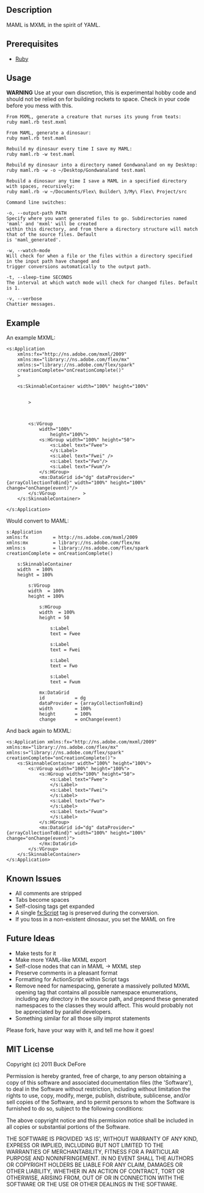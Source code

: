 ## Description

MAML is MXML in the spirit of YAML.

## Prerequisites

* [Ruby](http://www.ruby-lang.org/)
    
## Usage
    
**WARNING** Use at your own discretion, this is experimental hobby code and should not be relied on for building rockets to space. Check in your code before you mess with this.

	From MXML, generate a creature that nurses its young from teats:
	ruby maml.rb test.mxml

	From MAML, generate a dinosaur:
	ruby maml.rb test.maml
	
	Rebuild my dinosaur every time I save my MAML:
	ruby maml.rb -w test.maml

	Rebuild my dinosaur into a directory named Gondwanaland on my Desktop:
	ruby maml.rb -w -o ~/Desktop/Gondwanaland test.maml

	Rebuild a dinosaur any time I save a MAML in a specified directory with spaces, recursively:
	ruby maml.rb -w ~/Documents/Flex\ Builder\ 3/My\ Flex\ Project/src

	Command line switches:
	
	-o, --output-path PATH
	Specify where you want generated files to go. Subdirectories named 'maml' and 'mxml' will be created
	within this directory, and from there a directory structure will match that of the source files. Default
	is 'maml_generated'.
	
	-w, --watch-mode
	Will check for when a file or the files within a directory specified in the input path have changed and
	trigger conversions automatically to the output path.
	
	-t, --sleep-time SECONDS
	The interval at which watch mode will check for changed files. Default is 1.
	
	-v, --verbose
	Chattier messages.

## Example

An example MXML:

	<s:Application
		xmlns:fx="http://ns.adobe.com/mxml/2009" 
		xmlns:mx="library://ns.adobe.com/flex/mx"
		xmlns:s="library://ns.adobe.com/flex/spark"
		creationComplete="onCreationComplete()"
		>

		<s:SkinnableContainer width="100%" height="100%"


			>



			<s:VGroup
				width="100%"
					height="100%">
				<s:HGroup width="100%" height="50">
					<s:Label text="Fwee">
					</s:Label>
					<s:Label text="Fwei" />
					<s:Label text="Fwo"/>
					<s:Label text="Fwum"/>
				</s:HGroup>
				<mx:DataGrid id="dg" dataProvider="{arrayCollectionToBind}" width="100%" height="100%" change="onChange(event)"/>
			</s:VGroup          >
		</s:SkinnableContainer>

	</s:Application>	

Would convert to MAML:

	s:Application
	xmlns:fx         = http://ns.adobe.com/mxml/2009
	xmlns:mx         = library://ns.adobe.com/flex/mx
	xmlns:s          = library://ns.adobe.com/flex/spark
	creationComplete = onCreationComplete()

	    s:SkinnableContainer
	    width  = 100%
	    height = 100%

	        s:VGroup
	        width  = 100%
	        height = 100%

	            s:HGroup
	            width  = 100%
	            height = 50

	                s:Label
	                text = Fwee

	                s:Label
	                text = Fwei

	                s:Label
	                text = Fwo

	                s:Label
	                text = Fwum

	            mx:DataGrid
	            id           = dg
	            dataProvider = {arrayCollectionToBind}
	            width        = 100%
	            height       = 100%
	            change       = onChange(event)

And back again to MXML:

	<s:Application xmlns:fx="http://ns.adobe.com/mxml/2009" xmlns:mx="library://ns.adobe.com/flex/mx" xmlns:s="library://ns.adobe.com/flex/spark" creationComplete="onCreationComplete()">
	    <s:SkinnableContainer width="100%" height="100%">
	        <s:VGroup width="100%" height="100%">
	            <s:HGroup width="100%" height="50">
	                <s:Label text="Fwee">
	                </s:Label>
	                <s:Label text="Fwei">
	                </s:Label>
	                <s:Label text="Fwo">
	                </s:Label>
	                <s:Label text="Fwum">
	                </s:Label>
	            </s:HGroup>
	            <mx:DataGrid id="dg" dataProvider="{arrayCollectionToBind}" width="100%" height="100%" change="onChange(event)">
	            </mx:DataGrid>
	        </s:VGroup>
	    </s:SkinnableContainer>
	</s:Application>

## Known Issues

* All comments are stripped
* Tabs become spaces
* Self-closing tags get expanded
* A single <fx:Script> tag is preserved during the conversion.
* If you toss in a non-existent dinosaur, you set the MAML on fire

## Future Ideas

* Make tests for it
* Make more YAML-like MXML export
* Self-close nodes that can in MAML -> MXML step
* Preserve comments in a pleasant format
* Formatting for ActionScript within Script tags
* Remove need for namespacing, generate a massively polluted MXML opening tag that contains all possible namespace enumerations, including any directory in the source path, and prepend these generated namespaces to the classes they would affect. This would probably not be appreciated by parallel developers.
* Something similar for all those silly improt statements

Please fork, have your way with it, and tell me how it goes!
	
## MIT License

Copyright (c) 2011 Buck DeFore

Permission is hereby granted, free of charge, to any person obtaining
a copy of this software and associated documentation files (the
'Software'), to deal in the Software without restriction, including
without limitation the rights to use, copy, modify, merge, publish,
distribute, sublicense, and/or sell copies of the Software, and to
permit persons to whom the Software is furnished to do so, subject to
the following conditions:

The above copyright notice and this permission notice shall be
included in all copies or substantial portions of the Software.

THE SOFTWARE IS PROVIDED 'AS IS', WITHOUT WARRANTY OF ANY KIND,
EXPRESS OR IMPLIED, INCLUDING BUT NOT LIMITED TO THE WARRANTIES OF
MERCHANTABILITY, FITNESS FOR A PARTICULAR PURPOSE AND NONINFRINGEMENT.
IN NO EVENT SHALL THE AUTHORS OR COPYRIGHT HOLDERS BE LIABLE FOR ANY
CLAIM, DAMAGES OR OTHER LIABILITY, WHETHER IN AN ACTION OF CONTRACT,
TORT OR OTHERWISE, ARISING FROM, OUT OF OR IN CONNECTION WITH THE
SOFTWARE OR THE USE OR OTHER DEALINGS IN THE SOFTWARE.
